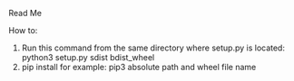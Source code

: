 Read Me

How to:

1. Run this command from the same directory where setup.py is located:
python3 setup.py sdist bdist_wheel
2. pip install <path-to-wheel-file> for example: pip3 absolute path and wheel file name